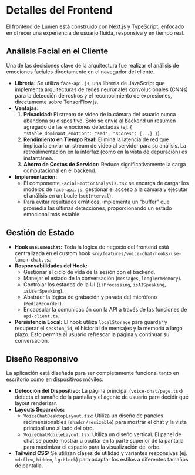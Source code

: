 # Detalles del Frontend

El frontend de Lumen está construido con Next.js y TypeScript, enfocado en ofrecer una experiencia de usuario fluida, responsiva y en tiempo real.

## Análisis Facial en el Cliente

Una de las decisiones clave de la arquitectura fue realizar el análisis de emociones faciales directamente en el navegador del cliente.

- **Librería:** Se utiliza `face-api.js`, una librería de JavaScript que implementa arquitecturas de redes neuronales convolucionales (CNNs) para la detección de rostros y el reconocimiento de expresiones, directamente sobre TensorFlow.js.
- **Ventajas:**
  1.  **Privacidad:** El stream de video de la cámara del usuario nunca abandona su dispositivo. Solo se envía al backend un resumen agregado de las emociones detectadas (ej. `{ "stable_dominant_emotion": "sad", "scores": {...} }`).
  2.  **Rendimiento en Tiempo Real:** Elimina la latencia de red que implicaría enviar un stream de video al servidor para su análisis. La retroalimentación en la interfaz (como en la vista de depuración) es instantánea.
  3.  **Ahorro de Costos de Servidor:** Reduce significativamente la carga computacional en el backend.
- **Implementación:**
  - El componente `FacialEmotionAnalysis.tsx` se encarga de cargar los modelos de `face-api.js`, gestionar el acceso a la cámara y ejecutar el análisis en un bucle (`setInterval`).
  - Para evitar resultados erráticos, implementa un "buffer" que promedia las últimas detecciones, proporcionando un estado emocional más estable.

## Gestión de Estado

- **Hook `useLumenChat`:** Toda la lógica de negocio del frontend está centralizada en el custom hook `src/features/voice-chat/hooks/use-lumen-chat.ts`.
- **Responsabilidades del Hook:**
  - Gestionar el ciclo de vida de la sesión con el backend.
  - Manejar el estado de la conversación (`messages`, `longTermMemory`).
  - Controlar los estados de la UI (`isProcessing`, `isAISpeaking`, `isUserSpeaking`).
  - Abstraer la lógica de grabación y parada del micrófono (`MediaRecorder`).
  - Encapsular la comunicación con la API a través de las funciones de `api-client.ts`.
- **Persistencia Local:** El hook utiliza `localStorage` para guardar y recuperar el `session_id`, el historial de mensajes y la memoria a largo plazo. Esto permite al usuario refrescar la página y continuar su conversación.

## Diseño Responsivo

La aplicación está diseñada para ser completamente funcional tanto en escritorio como en dispositivos móviles.

- **Detección del Dispositivo:** La página principal (`voice-chat/page.tsx`) detecta el tamaño de la pantalla y el agente de usuario para decidir qué layout renderizar.
- **Layouts Separados:**
  - `VoiceChatDesktopLayout.tsx`: Utiliza un diseño de paneles redimensionables (`shadcn/resizable`) para mostrar el chat y la vista principal uno al lado del otro.
  - `VoiceChatMobileLayout.tsx`: Utiliza un diseño vertical. El panel de chat se puede mostrar u ocultar en la parte superior de la pantalla para maximizar el espacio para la visualización del orbe.
- **Tailwind CSS:** Se utilizan clases de utilidad y variantes responsivas (ej. `md:flex`, `hidden`, `lg:block`) para adaptar los estilos a diferentes tamaños de pantalla.
